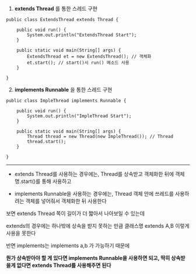 1. **extends Thread** 를 통한 스레드 구현

```
public class ExtendsThread extends Thread {
	
	public void run() {
		System.out.println("ExtendsThread Start");
	}

	public static void main(String[] args) {
		ExtendsThread et = new ExtendsThread(); // 객체화
		et.start(); // start()시 run() 메소드 사용
	}

}
```

2.  **implements Runnable** 을 통한 스레드 구현

```
public class ImpleThread implements Runnable {

	public void run() {
		System.out.println("ImpleThread Start");
	}
	
	public static void main(String[] args) {
		Thread thread = new Thread(new ImpleThread()); // Thread 
		thread.start();
	}

}
```

---

* extends Thread를 사용하는 경우에는, Thread를 상속받고 객체화한 뒤에 객체명.start()를 통해 사용하고

* implements Runnable을 사용하는 경우에는, Thread 객체 안에 쓰레드를 사용하려는 객체를 넣어줘서 객체화한 뒤 사용한다


보면 extends Thread 쪽이 길이가 더 짧아서 나아보일 수 있는데

extends의 경우에는 하나밖에 상속을 받지 못하는 만큼 클래스명 extends A,B 이렇게 사용을 못한다

반면 implements는 implements a,b 가 가능하기 때문에

**뭔가 상속받아야 할 게 있다면 implements Runnable을 사용하면 되고, 딱히 상속받을게 없다면 extends Thread를 사용해주면 된다**
